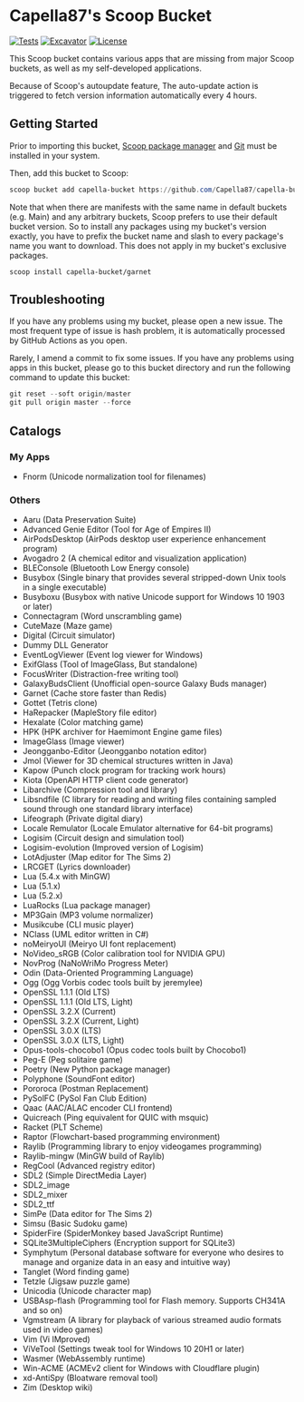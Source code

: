 # Capella87's Scoop Bucket

[![Tests](https://github.com/Capella87/capella-bucket/actions/workflows/ci.yml/badge.svg)](https://github.com/Capella87/capella-bucket/actions/workflows/ci.yml) [![Excavator](https://github.com/Capella87/capella-bucket/actions/workflows/excavator.yml/badge.svg)](https://github.com/Capella87/capella-bucket/actions/workflows/excavator.yml) [![License](https://img.shields.io/badge/license-unlicense-blue)](./LICENSE)

This Scoop bucket contains various apps that are missing from major Scoop buckets, as well as my self-developed applications.

Because of Scoop's autoupdate feature, The auto-update action is triggered to fetch version information automatically every 4 hours.

## Getting Started
Prior to importing this bucket, [Scoop package manager](https://scoop.sh) and [Git](https://git-scm.com) must be installed in your system.

Then, add this bucket to Scoop:
```powershell
scoop bucket add capella-bucket https://github.com/Capella87/capella-bucket
```

Note that when there are manifests with the same name in default buckets (e.g. Main) and any arbitrary buckets, Scoop prefers to use their default bucket version. So to install any packages using my bucket's version exactly, you have to prefix the bucket name and slash to every package's name you want to download. This does not apply in my bucket's exclusive packages.
```pwsh
scoop install capella-bucket/garnet
```

## Troubleshooting
If you have any problems using my bucket, please open a new issue. The most frequent type of issue is hash problem, it is automatically processed by GitHub Actions as you open.

Rarely, I amend a commit to fix some issues. If you have any problems using apps in this bucket, please go to this bucket directory and run the following command to update this bucket:
```powershell
git reset --soft origin/master
git pull origin master --force
```

## Catalogs

### My Apps
* Fnorm (Unicode normalization tool for filenames)

### Others
* Aaru (Data Preservation Suite)
* Advanced Genie Editor (Tool for Age of Empires II)
* AirPodsDesktop (AirPods desktop user experience enhancement program)
* Avogadro 2 (A chemical editor and visualization application)
* BLEConsole (Bluetooth Low Energy console)
* Busybox (Single binary that provides several stripped-down Unix tools in a single executable)
* Busyboxu (Busybox with native Unicode support for Windows 10 1903 or later)
* Connectagram (Word unscrambling game)
* CuteMaze (Maze game)
* Digital (Circuit simulator)
* Dummy DLL Generator
* EventLogViewer (Event log viewer for Windows)
* ExifGlass (Tool of ImageGlass, But standalone)
* FocusWriter (Distraction-free writing tool)
* GalaxyBudsClient (Unofficial open-source Galaxy Buds manager)
* Garnet (Cache store faster than Redis)
* Gottet (Tetris clone)
* HaRepacker (MapleStory file editor)
* Hexalate (Color matching game)
* HPK (HPK archiver for Haemimont Engine game files)
* ImageGlass (Image viewer)
* Jeongganbo-Editor (Jeongganbo notation editor)
* Jmol (Viewer for 3D chemical structures written in Java)
* Kapow (Punch clock program for tracking work hours)
* Kiota (OpenAPI HTTP client code generator)
* Libarchive (Compression tool and library)
* Libsndfile (C library for reading and writing files containing sampled sound through one standard library interface)
* Lifeograph (Private digital diary)
* Locale Remulator (Locale Emulator alternative for 64-bit programs)
* Logisim (Circuit design and simulation tool)
* Logisim-evolution (Improved version of Logisim)
* LotAdjuster (Map editor for The Sims 2)
* LRCGET (Lyrics downloader)
* Lua (5.4.x with MinGW)
* Lua (5.1.x)
* Lua (5.2.x)
* LuaRocks (Lua package manager)
* MP3Gain (MP3 volume normalizer)
* Musikcube (CLI music player)
* NClass (UML editor written in C#)
* noMeiryoUI (Meiryo UI font replacement)
* NoVideo_sRGB (Color calibration tool for NVIDIA GPU)
* NovProg (NaNoWriMo Progress Meter)
* Odin (Data-Oriented Programming Language)
* Ogg (Ogg Vorbis codec tools built by jeremylee)
* OpenSSL 1.1.1 (Old LTS)
* OpenSSL 1.1.1 (Old LTS, Light)
* OpenSSL 3.2.X (Current)
* OpenSSL 3.2.X (Current, Light)
* OpenSSL 3.0.X (LTS)
* OpenSSL 3.0.X (LTS, Light)
* Opus-tools-chocobo1 (Opus codec tools built by Chocobo1)
* Peg-E (Peg solitaire game)
* Poetry (New Python package manager)
* Polyphone (SoundFont editor)
* Pororoca (Postman Replacement)
* PySolFC (PySol Fan Club Edition)
* Qaac (AAC/ALAC encoder CLI frontend)
* Quicreach (Ping equivalent for QUIC with msquic)
* Racket (PLT Scheme)
* Raptor (Flowchart-based programming environment)
* Raylib (Programming library to enjoy videogames programming)
* Raylib-mingw (MinGW build of Raylib)
* RegCool (Advanced registry editor)
* SDL2 (Simple DirectMedia Layer)
* SDL2_image
* SDL2_mixer
* SDL2_ttf
* SimPe (Data editor for The Sims 2)
* Simsu (Basic Sudoku game)
* SpiderFire (SpiderMonkey based JavaScript Runtime)
* SQLite3MultipleCiphers (Encryption support for SQLite3)
* Symphytum (Personal database software for everyone who desires to manage and organize data in an easy and intuitive way)
* Tanglet (Word finding game)
* Tetzle (Jigsaw puzzle game)
* Unicodia (Unicode character map)
* USBAsp-flash (Programming tool for Flash memory. Supports CH341A and so on)
* Vgmstream (A library for playback of various streamed audio formats used in video games)
* Vim (Vi IMproved)
* ViVeTool (Settings tweak tool for Windows 10 20H1 or later)
* Wasmer (WebAssembly runtime)
* Win-ACME (ACMEv2 client for Windows with Cloudflare plugin)
* xd-AntiSpy (Bloatware removal tool)
* Zim (Desktop wiki)
